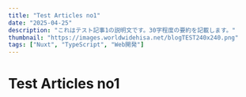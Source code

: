 ```yaml
---
title: "Test Articles no1"
date: "2025-04-25"
description: "これはテスト記事1の説明文です。30字程度の要約を記載します。"
thumbnail: "https://images.worldwidehisa.net/blogTEST240x240.png"
tags: ["Nuxt", "TypeScript", "Web開発"]
---
```


# Test Articles no1
